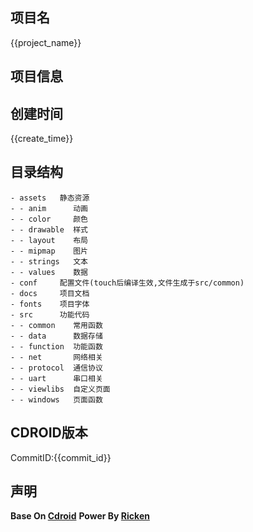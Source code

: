 ## 项目名
{{project_name}}

## 项目信息


## 创建时间
{{create_time}}

## 目录结构
~~~
- assets   静态资源
- - anim      动画
- - color     颜色
- - drawable  样式
- - layout    布局
- - mipmap    图片
- - strings   文本
- - values    数据
- conf     配置文件(touch后编译生效,文件生成于src/common)
- docs     项目文档
- fonts    项目字体
- src      功能代码
- - common    常用函数
- - data      数据存储
- - function  功能函数
- - net       网络相关
- - protocol  通信协议
- - uart      串口相关
- - viewlibs  自定义页面
- - windows   页面函数
~~~

## CDROID版本
CommitID:{{commit_id}}

## 声明
**Base  On [Cdroid](https://gitee.com/houstudio/cdroid)**
**Power By [Ricken](https://ricken.cn)**